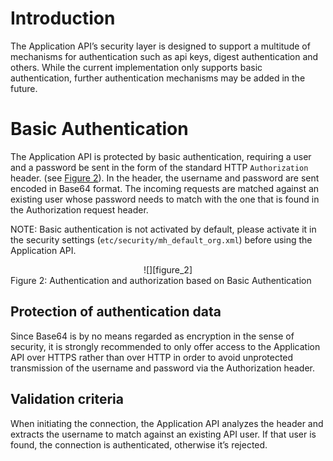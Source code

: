 
[figure_2]: media/img/figure_2.png "Figure 2: Authentication and authorization based on Basic Authentication"

# Introduction

The Application API’s security layer is designed to support a multitude of mechanisms for authentication such as api keys, digest authentication and others. While the current implementation only supports basic authentication, further authentication mechanisms may be added in the future.

# Basic Authentication
The Application API is protected by basic authentication, requiring a user and a password be sent in the form of the standard HTTP `Authorization` header. (see [Figure 2](#figure_2)). In the header, the username and password are sent encoded in Base64 format.
The incoming requests are matched against an existing user whose password needs to match with the one that is found in the Authorization request header.

NOTE: Basic authentication is not activated by default, please activate it in the security settings (`etc/security/mh_default_org.xml`) before using the Application API.

<center>
![][figure_2]
</center>
<a name="figure_2"></a>Figure 2: Authentication and authorization based on Basic Authentication

## Protection of authentication data
Since Base64 is by no means regarded as encryption in the sense of security, it is strongly recommended to only offer access to the Application API over HTTPS rather than over HTTP in order to avoid unprotected transmission of the username and password via the Authorization header.


## Validation criteria
When initiating the connection, the Application API analyzes the header and extracts the username to match against an existing API user. If that user is found, the connection is authenticated, otherwise it’s rejected.
